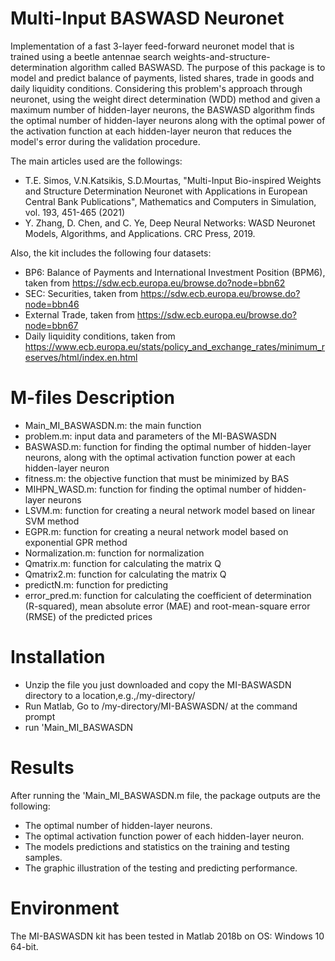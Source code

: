 # Multi-Input BASWASD Neuronet
Implementation of a fast 3-layer feed-forward neuronet model that is trained using a beetle antennae search weights-and-structure-determination algorithm called BASWASD.
The purpose of this package is to model and predict balance of payments, listed shares, trade in goods and daily liquidity conditions.
Considering this problem's approach through neuronet, using the weight direct determination (WDD) method and given a maximum number of hidden-layer neurons, the BASWASD algorithm finds the optimal number of hidden-layer neurons along with the optimal power of the activation function at each hidden-layer neuron that reduces the model's error during the validation procedure.

The main articles used are the followings:
*	T.E. Simos, V.N.Katsikis, S.D.Mourtas, "Multi-Input Bio-inspired Weights and Structure Determination Neuronet with Applications in European Central Bank Publications", Mathematics and Computers in Simulation, vol. 193, 451-465 (2021)
*	Y. Zhang, D. Chen, and C. Ye, Deep Neural Networks: WASD Neuronet Models, Algorithms, and Applications. CRC Press, 2019.

Also, the kit includes the following four datasets:
*	BP6: Balance of Payments and International Investment Position (BPM6), taken from https://sdw.ecb.europa.eu/browse.do?node=bbn62
*	SEC: Securities, taken from https://sdw.ecb.europa.eu/browse.do?node=bbn46
*	External Trade, taken from https://sdw.ecb.europa.eu/browse.do?node=bbn67
*	Daily liquidity conditions, taken from https://www.ecb.europa.eu/stats/policy_and_exchange_rates/minimum_reserves/html/index.en.html

# M-files Description
*	Main_MI_BASWASDN.m: the main function
*	problem.m: input data and parameters of the MI-BASWASDN
*	BASWASD.m: function for finding the optimal number of hidden-layer neurons, along with the optimal activation function power at each hidden-layer neuron
*	fitness.m: the objective function that must be minimized by BAS
*	MIHPN_WASD.m: function for finding the optimal number of hidden-layer neurons
*	LSVM.m: function for creating a neural network model based on linear SVM method
*	EGPR.m: function for creating a neural network model based on exponential GPR method
*	Normalization.m: function for normalization
*	Qmatrix.m: function for calculating the matrix Q
*	Qmatrix2.m: function for calculating the matrix Q
*	predictN.m: function for predicting
*	error_pred.m: function for calculating the coefficient of determination (R-squared), mean absolute error (MAE) and root-mean-square error (RMSE) of the predicted prices

# Installation
*	Unzip the file you just downloaded and copy the MI-BASWASDN directory to a location,e.g.,/my-directory/
*	Run Matlab, Go to /my-directory/MI-BASWASDN/ at the command prompt
*	run 'Main_MI_BASWASDN

# Results
After running the 'Main_MI_BASWASDN.m file, the package outputs are the following:
*	The optimal number of hidden-layer neurons.
*	The optimal activation function power of each hidden-layer neuron.
*	The models predictions and statistics on the training and testing samples.
*	The graphic illustration of the testing and predicting performance.

# Environment
The MI-BASWASDN kit has been tested in Matlab 2018b on OS: Windows 10 64-bit.

